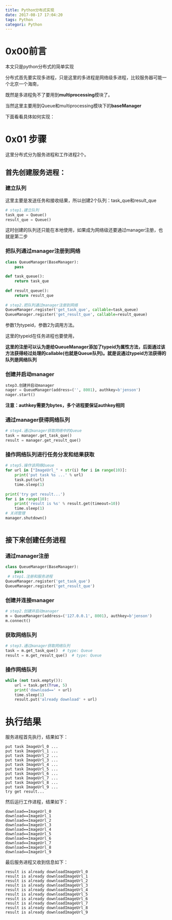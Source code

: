 ```yaml
---
title: Python分布式实现
date: 2017-08-17 17:04:20
tags: Python
categori: Python
---
```


# 0x00前言

本文只是python分布式的简单实现

分布式首先要实现多进程，只是这里的多进程是网络级多进程，比较服务器可能一个北京一个海南，

既然是多进程免不了要用到**multiprocessing**模块了。

当然这里主要用到Queue和multiprocessing模块下的**baseManager**

下面看看具体如何实现：

<!-- more -->

# 0x01 步骤

这里分布式分为服务进程和工作进程2个。

## 首先创建服务进程：

###  建立队列

这里主要是发送任务和接收结果，所以创建2个队列：task_que和result_que

```python
# step1.建立队列           
task_que = Queue()     
result_que = Queue()   
```

这时创建的队列还只能在本地使用，如果成为网络级还要通过manager注册，也就是第二步

### 把队列通过manager注册到网络

```python
class QueueManager(BaseManager):                               
    pass                                                                                                               
                                                               
def task_queue():                                              
    return task_que                                                                                                        
                                                               
def result_queue():                                            
    return result_que                                          
                                                                                                                          
# step2.把队列通过manager注册到网络                                      
QueueManager.register('get_task_que', callable=task_queue)     
QueueManager.register('get_result_que', callable=result_queue) 
```

参数1为typeid，参数2为调用方法。

这里的typeid在任务进程也要使用，

**这里的注册可以认为是给QueueManager添加了typeid为属性方法，后面通过该方法获得经过处理的callable(也就是Queue队列)。就是说通过typeid方法获得的队列是网络队列**

### 创建并启动manager

```python
step3.创建并启动manager                                          
nager = QueueManager(address=('', 8001), authkey=b'jenson') 
nager.start()                                               
```

**注意：authkey需要为bytes，多个进程要保证authkey相同**



### 通过manager获得网络队列



```python
# step4.通过manager获取网络中的Queue       
task = manager.get_task_que()      
result = manager.get_result_que()  
```

### 操作网络队列进行任务分发和结果获取

```python
# step5.操作该网络Queue                                     
for url in ["ImageUrl_" + str(i) for i in range(10)]:  
    print('put task %s ...' % url)                     
    task.put(url)                                      
    time.sleep(1)                                      
                                                       
print('try get result...')                             
for i in range(10):                                    
    print('result is %s' % result.get(timeout=10))     
    time.sleep(1)                                      
# 关闭管理                                                 
manager.shutdown()                                     
                                                       
```

## 接下来创建任务进程

### 通过manager注册

```python
class QueueManager(BaseManager):         
    pass                                 
 # step1.注册和服务进程                         
QueueManager.register('get_task_que')    
QueueManager.register('get_result_que')  
```

### 创建并连接manager

```python
# step2.创建并启动manager
m = QueueManager(address=('127.0.0.1', 8001), authkey=b'jenson')
m.connect()
```

### 获取网络队列

```python
# step3.通过manager获取网络队列
task = m.get_task_que()  # type: Queue
result = m.get_result_que()  # type: Queue
```

### 操作网络队列

```python
while (not task.empty()):
    url = task.get(True, 5)
    print('download==' + url)
    time.sleep(1)
    result.put('already download' + url)
```

# 执行结果

服务进程首先执行，结果如下：

```
put task ImageUrl_0 ...
put task ImageUrl_1 ...
put task ImageUrl_2 ...
put task ImageUrl_3 ...
put task ImageUrl_4 ...
put task ImageUrl_5 ...
put task ImageUrl_6 ...
put task ImageUrl_7 ...
put task ImageUrl_8 ...
put task ImageUrl_9 ...
try get result...

```

然后运行工作进程，结果如下：

```
download==ImageUrl_0
download==ImageUrl_1
download==ImageUrl_2
download==ImageUrl_3
download==ImageUrl_4
download==ImageUrl_5
download==ImageUrl_6
download==ImageUrl_7
download==ImageUrl_8
download==ImageUrl_9
```

最后服务进程又收到信息如下：

```
result is already downloadImageUrl_0
result is already downloadImageUrl_1
result is already downloadImageUrl_2
result is already downloadImageUrl_3
result is already downloadImageUrl_4
result is already downloadImageUrl_5
result is already downloadImageUrl_6
result is already downloadImageUrl_7
result is already downloadImageUrl_8
result is already downloadImageUrl_9
```

